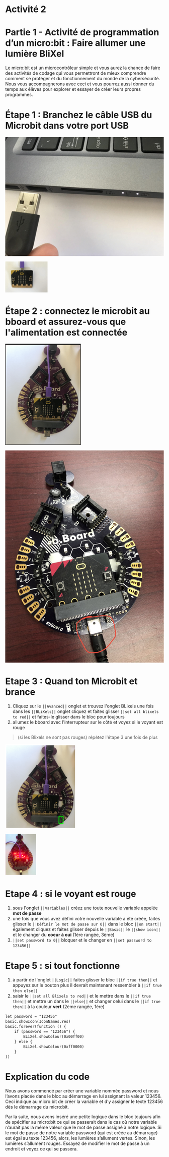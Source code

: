 # Activité 2

# Partie 1 - Activité de programmation d’un micro:bit : Faire allumer une lumière BliXel

Le micro:bit est un microcontrôleur simple et vous aurez la chance de faire des activités de codage qui vous permettront de mieux comprendre comment se protéger et du fonctionnement du monde de la cybersécurité. Nous vous accompagnerons avec ceci et vous pourrez aussi donner du temps aux élèves pour explorer et essayer de créer leurs propres programmes.
# Étape 1 : Branchez le câble USB du Microbit dans votre port USB

<!-- https://github.com/Brilliant-Labs/bboard-tuts-cybersecurity-3/blob/master/cybersec/activity-1/connect-microbit.gif?raw=true -->
![Click](https://github.com/Brilliant-Labs/bboard-tutorials-cybersecurity-v3/blob/main/Activity_1/connect-microbit.gif?raw=true "Click")

<!-- https://raw.githubusercontent.com/Brilliant-Labs/bboard-tutorials-cybersecurity-v3/main/Activity_1/micro.png -->
![click](https://raw.githubusercontent.com/Brilliant-Labs/bboard-tutorials-cybersecurity-v3/main/Activity_1/micro.png)

# Étape 2 : connectez le microbit au bboard et assurez-vous que l'alimentation est connectée

<!--https://raw.githubusercontent.com/Brilliant-Labs/bboard-tutorials-cybersecurity-v3/main/Activity_2/bborad.png -->
![Click](https://raw.githubusercontent.com/Brilliant-Labs/bboard-tutorials-cybersecurity-v3/main/Activity_2/bborad.png)

<!-- https://raw.githubusercontent.com/Brilliant-Labs/bboard-tutorials-cybersecurity-v3/main/Activity_2/b.Board_power.JPG -->
![Click](https://raw.githubusercontent.com/Brilliant-Labs/bboard-tutorials-cybersecurity-v3/main/Activity_2/b.Board_power.JPG)

# Etape 3 : Quand ton Microbit et brance 
1. Cliquez sur le ``||Avanced||`` onglet et trouvez l'onglet BLixels une fois dans les ``||BLiXels||`` onglet cliquez et faites glisser ``||set all blixels to red||`` et faites-le glisser dans le bloc pour toujours
2. allumez le bboard avec l'interrupteur sur le côté et voyez si le voyant est rouge
> (si les Blixels ne sont pas rouges) répétez l'étape 3 une fois de plus
<!-- https://raw.githubusercontent.com/Brilliant-Labs/bboard-tutorials-cybersecurity-v3/main/Activity_2/image%20(1).png -->
![Click](https://raw.githubusercontent.com/Brilliant-Labs/bboard-tutorials-cybersecurity-v3/main/Activity_2/image%20(1).png)

<!-- https://raw.githubusercontent.com/Brilliant-Labs/bboard-tutorials-cybersecurity-v3/main/Activity_2/image%20(2).png -->
![Click](https://raw.githubusercontent.com/Brilliant-Labs/bboard-tutorials-cybersecurity-v3/main/Activity_2/image%20(2).png)

# Etape 4 : si le voyant est rouge
1. sous l'onglet ``||Variables||`` créez une toute nouvelle variable appelée **mot de passe**
2. une fois que vous avez défini votre nouvelle variable a été créée, faites glisser le ``||Définir le mot de passe sur 0||`` dans le bloc ``||on start||`` également cliquez et faites glisser depuis le ``||Basic||`` le ``||show icon||`` et le changer du **coeur à oui** (1ère rangée, 3ème)
3. ``||set password to 0||`` bloquer et le changer en ``||set password to 123456||``

# Etape 5 : si tout fonctionne
1. à partir de l'onglet ``||Logic||`` faites glisser le bloc ``||if true then||`` et appuyez sur le bouton plus il devrait maintenant ressembler à ``||if true then else||``
2. saisir le  ``||set all Blixels to red||`` et le mettre dans le ``||if true then||`` et mettre un dans le ``||else||`` et changer celui dans le ``||if true then||`` à la couleur **vert** (2ème rangée, 1ère)
```blocks
let password = "123456"
basic.showIcon(IconNames.Yes)
basic.forever(function () {
    if (password == "123456") {
        BLiXel.showColour(0x00ff00)
    } else {
        BLiXel.showColour(0xff0000)
    }
))
```

# Explication du code
Nous avons commencé par créer une variable nommée password et nous l’avons placée dans le bloc au démarrage en lui assignant la valeur 123456. Ceci indique au micro:bit de créer la variable et d’y assigner le texte 123456 dès le démarrage du micro:bit.

Par la suite, nous avons inséré une petite logique dans le bloc toujours afin de spécifier au micro:bit ce qui se passerait dans le cas où notre variable n’aurait pas la même valeur que le mot de passe assigné à notre logique. Si le mot de passe de notre variable password (qui est créée au démarrage) est égal au texte 123456, alors, les lumières s’allument vertes. Sinon, les lumières s’allument rouges. Essayez de modifier le mot de passe à un endroit et voyez ce qui se passera.
